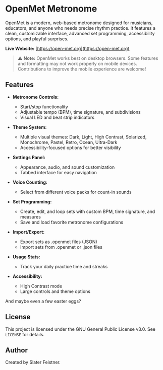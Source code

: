 # OpenMet Metronome

OpenMet is a modern, web-based metronome designed for musicians, educators, and anyone who needs precise rhythm practice. It features a clean, customizable interface, advanced set programming, accessibility options, and playful surprises.

**Live Website:** [https://open-met.org](https://open-met.org)

> ⚠️ **Note:** OpenMet works best on desktop browsers. Some features and formatting may not work properly on mobile devices. Contributions to improve the mobile experience are welcome!

## Features

- **Metronome Controls:**
  - Start/stop functionality
  - Adjustable tempo (BPM), time signature, and subdivisions
  - Visual LED and beat strip indicators

- **Theme System:**
  - Multiple visual themes: Dark, Light, High Contrast, Solarized, Monochrome, Pastel, Retro, Ocean, Ultra-Dark
  - Accessibility-focused options for better visibility

- **Settings Panel:**
  - Appearance, audio, and sound customization
  - Tabbed interface for easy navigation

- **Voice Counting:**
  - Select from different voice packs for count-in sounds

- **Set Programming:**
  - Create, edit, and loop sets with custom BPM, time signature, and measures
  - Save and load favorite metronome configurations

- **Import/Export:**
  - Export sets as .openmet files (JSON)
  - Import sets from .openmet or .json files

- **Usage Stats:**
  - Track your daily practice time and streaks

- **Accessibility:**
  - High Contrast mode
  - Large controls and theme options

And maybe even a few easter eggs?

## License

This project is licensed under the GNU General Public License v3.0. See `LICENSE` for details.

## Author

Created by Slater Feistner.
